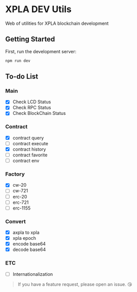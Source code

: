 # XPLA DEV Utils

Web of utilities for XPLA blockchain development

## Getting Started

First, run the development server:

```bash
npm run dev
```

## To-do List

### Main

- [x] Check LCD Status
- [x] Check RPC Status
- [x] Check BlockChain Status

### Contract

- [x] contract query
- [ ] contract execute
- [x] contract history
- [ ] contract favorite
- [ ] contract env

### Factory

- [x] cw-20
- [ ] cw-721
- [ ] erc-20
- [ ] erc-721
- [ ] erc-1155

### Convert

- [x] axpla to xpla
- [x] xpla epoch
- [x] encode base64
- [x] decode base64

### ETC

- [ ] Internationalization

> If you have a feature request, please open an issue. 😘

